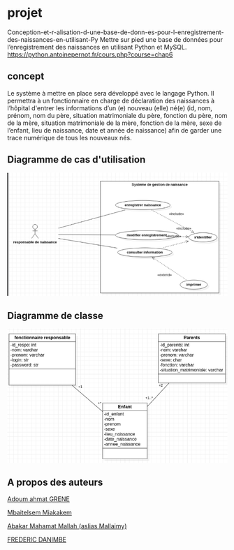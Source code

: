 # projet
Conception-et-r-alisation-d-une-base-de-donn-es-pour-l-enregistrement-des-naissances-en-utilisant-Py
Mettre sur pied une base de données pour l’enregistrement des naissances en utilisant Python et MySQL.
https://python.antoinepernot.fr/cours.php?course=chap6
## concept
Le système à mettre en place sera développé avec le langage Python. Il permettra à un fonctionnaire en charge de déclaration des naissances à l’hôpital d'entrer les informations d’un (e) nouveau (elle) né(e)  (id, nom, prénom, nom du père, situation matrimoniale du père, fonction du père, nom de la mère, situation matrimoniale de la mère, fonction de la mère, sexe de l’enfant, lieu de naissance, date et année de naissance) afin de garder une trace numérique de tous les nouveaux nés.

## Diagramme de cas d'utilisation
<img src="image/enfants.png" alt="Diagramme de classe"/>

## Diagramme de classe
<img src="image/Classe.png" alt="Diagramme de classe"/>

## A propos des auteurs
<a href="https://github.com/AdoumGrene21"> Adoum ahmat GRENE</a>

<a href="https://github.com/Mbaitelsem"> Mbaitelsem Miakakem</a>

<a href="https://github.com/Mallaimy"> Abakar Mahamat Mallah (aslias Mallaimy) </a>

<a href="https://github.com/fredifils"> FREDERIC DANIMBE</a>



